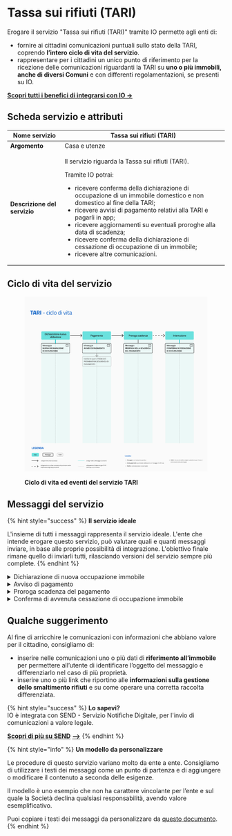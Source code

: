 # Tassa sui rifiuti (TARI)

Erogare il servizio "Tassa sui rifiuti (TARI)" tramite IO permette agli enti di:

* fornire ai cittadini comunicazioni puntuali sullo stato della TARI, coprendo **l’intero ciclo di vita del servizio**.
* rappresentare per i cittadini un unico punto di riferimento per la ricezione delle comunicazioni riguardanti la TARI su **uno o più immobili, anche di diversi Comuni** e con differenti regolamentazioni, se presenti su IO.

[**Scopri tutti i benefici di integrarsi con IO →**  ](../../cose-io-e-qual-e-il-suo-obiettivo.md#perche-integrarsi-con-io)

## Scheda servizio e attributi

| **Nome servizio**            | Tassa sui rifiuti (TARI)                                                                                                                                                                                                                                                                                                                                                                                                                                                                                            |
| ---------------------------- | ------------------------------------------------------------------------------------------------------------------------------------------------------------------------------------------------------------------------------------------------------------------------------------------------------------------------------------------------------------------------------------------------------------------------------------------------------------------------------------------------------------------- |
| **Argomento**                | Casa e utenze                                                                                                                                                                                                                                                                                                                                                                                                                                                                                                       |
| **Descrizione del servizio** | <p>Il servizio riguarda la Tassa sui rifiuti (TARI). </p><p></p><p>Tramite IO potrai:</p><ul><li>ricevere conferma della dichiarazione di occupazione di un immobile domestico e non domestico al fine della TARI;</li><li>ricevere avvisi di pagamento relativi alla TARI e pagarli in app;</li><li>ricevere aggiornamenti su eventuali proroghe alla data di scadenza;</li><li>ricevere conferma della dichiarazione di cessazione di occupazione di un immobile;</li><li>ricevere altre comunicazioni.</li></ul> |

## **Ciclo di vita del servizio**

<figure><img src="../../.gitbook/assets/TARI.5.png" alt=""><figcaption><p><strong>Ciclo di vita ed eventi del servizio TARI</strong></p></figcaption></figure>

## **Messaggi del servizio**

{% hint style="success" %}
**Il servizio ideale**

L'insieme di tutti i messaggi rappresenta il servizio ideale. L'ente che intende erogare questo servizio, può valutare quali e quanti messaggi inviare, in base alle proprie possibilità di integrazione. L'obiettivo finale rimane quello di inviarli tutti, rilasciando versioni del servizio sempre più complete.
{% endhint %}

<details>

<summary>Dichiarazione di nuova occupazione immobile</summary>

**🖋 Titolo del messaggio:** Dichiarazione di nuova occupazione immobile

🗒 **Testo del messaggio**: Abbiamo ricevuto la tua dichiarazione di occupazione di un nuovo immobile. Ecco i dettagli:

**Indirizzo**: \<indirizzo> - \<dati catastali>\
**Occupato da**: \<nome cognome>\
**A partire dal**: \<gg/mm/aa>

\[A questo sito]\(URL) trovi maggiori informazioni su come funziona il calcolo TARI e sulle eventuali esenzioni di cui puoi beneficiare.

**🪄  Pulsante**: n/a

**---**

**Destinatari**: I cittadini che hanno concluso con successo la richiesta di occupazione di un immobile&#x20;

**Quando inviarlo**: Alla conclusione della registrazione dell'immobile a nome del cittadino

**User story**: <mark style="color:purple;">Come cittadino voglio ricevere la conferma delle mie procedure di occupazione immobile</mark>

</details>

<details>

<summary>Avviso di pagamento</summary>

**🖋 Titolo del messaggio:** Nuovo avviso di pagamento

🗒 **Testo del messaggio**: C'è un avviso da pagare intestato a \<nome cognome> e relativo a \<causale>.

**Devi pagare**: <00,00> €

**Entro il**: \<gg/mm/aaaa>

Puoi pagare direttamente in app premendo "Vedi Avviso", oppure tramite tutti i canali di pagamento della piattaforma pagoPA.

Per maggiori informazioni o per richiedere assistenza, contattaci tramite i canali che trovi nella scheda servizio.

**🪄  Pulsante**: Vedi Avviso

**---**

**Destinatari**: Cittadini che devono pagare la TARI

**Quando inviarlo**: Dopo che è stata aperta la posizione debitoria

**User story**: <mark style="color:purple;">Come cittadino voglio essere avvisato quando devo pagare la TARI</mark>

<mark style="color:purple;">ℹ️</mark> In caso di pagamenti su più rate, consultare [questa sezione del manuale dei servizi dedicata.](../../che-cosa-puo-fare-un-servizio-su-io/inviare-messaggi/messaggi-che-veicolano-un-pagamento/soluzioni-per-pagamenti-a-rate.md)

</details>

<details>

<summary>Proroga scadenza del pagamento</summary>

**🖋 Titolo del messaggio:** Proroga scadenza del pagamento

🗒 **Testo del messaggio**: È stata prorogata la data di scadenza dell'avviso intestato a \<nome cognome> e relativo a \<casuale>.

**Devi pagare**: <00,00> €&#x20;

**Entro il**: \<gg/mm/aaaa>

Puoi pagare direttamente in app premendo "Vedi Avviso", oppure tramite tutti i canali di pagamento della piattaforma pagoPA.

Per maggiori informazioni o per richiedere assistenza, contattaci tramite i canali che trovi nella scheda servizio.

**🪄  Pulsante**: Vedi Avviso

**---**

**Destinatari:** I cittadini che devono pagare la tassa

**Quando inviarlo:** Il giorno in cui il Comune decide di prorogare la scadenza del pagamento

**User story:** <mark style="color:purple;">Come cittadino voglio essere avvisato se la scadenza del pagamento è stata prorogata</mark>&#x20;

</details>

<details>

<summary>Conferma di avvenuta cessazione di occupazione immobile</summary>

**🖋 Titolo del messaggio:** Conferma di avvenuta cessazione di occupazione immobile

🗒 **Testo del messaggio**: Abbiamo ricevuto la tua dichiarazione di cessazione occupazione immobile. Ecco i dettagli:

**Indirizzo**: \<indirizzo>

**Occupato da**: \<nome cognome>

**A partire dal**: \<gg/mm/aa>

Per maggiori informazioni o per richiedere assistenza, contattaci tramite i canali che trovi nella scheda servizio.

**🪄  Pulsante**: n/a

**---**

**Destinatari:** I cittadini che dichiarano la cessazione di occupazione di un immobile

**Quando inviarlo:** Compilazione dichiarazione di cessazione

**User story:** <mark style="color:purple;">Come cittadino voglio sapere se la mia richiesta di cessazione occupazione immobile è andata a buon fine</mark>

</details>

## Qualche suggerimento

Al fine di arricchire le comunicazioni con informazioni che abbiano valore per il cittadino, consigliamo di:

* inserire nelle comunicazioni uno o più dati di **riferimento all’immobile** per permettere all’utente di identificare l’oggetto del messaggio e differenziarlo nel caso di più proprietà.
* inserire uno o più link che riportino alle **informazioni sulla gestione dello smaltimento rifiuti** e su come operare una corretta raccolta differenziata.

{% hint style="success" %}
**Lo sapevi?**\
IO è integrata con SEND - Servizio Notifiche Digitale, per l'invio di comunicazioni a valore legale.

[**Scopri di più su SEND**](https://www.pagopa.it/it/prodotti-e-servizi/piattaforma-notifiche-digitali) [**-->**](https://www.pagopa.it/it/prodotti-e-servizi/piattaforma-notifiche-digitali)
{% endhint %}

{% hint style="info" %}
**Un modello da personalizzare**

Le procedure di questo servizio variano molto da ente a ente. Consigliamo di utilizzare i testi dei messaggi come un punto di partenza e di aggiungere o modificare il contenuto a seconda delle esigenze.&#x20;

Il modello è uno esempio che non ha carattere vincolante per l’ente e sul quale la Società declina qualsiasi responsabilità, avendo valore esemplificativo.

Puoi copiare i testi dei messaggi da personalizzare da [questo documento](https://docs.google.com/spreadsheets/d/18Zmo5px\_P--N5MigMPf19P9znlcoOh-d-DOdXqH4v0Q/edit#gid=538647580).
{% endhint %}
